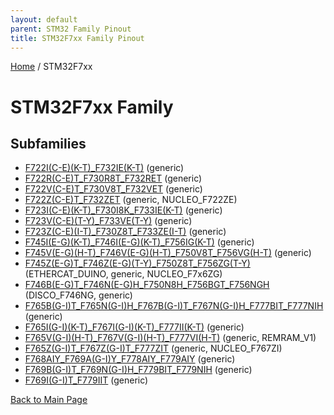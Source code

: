 ```yaml
---
layout: default
parent: STM32 Family Pinout
title: STM32F7xx Family Pinout
---
```


[Home](../index.md) / STM32F7xx

# STM32F7xx Family

## Subfamilies

- [F722I(C-E)(K-T)_F732IE(K-T)](F722I(C-E)(K-T)_F732IE(K-T)/pinout.md) (generic)
- [F722R(C-E)T_F730R8T_F732RET](F722R(C-E)T_F730R8T_F732RET/pinout.md) (generic)
- [F722V(C-E)T_F730V8T_F732VET](F722V(C-E)T_F730V8T_F732VET/pinout.md) (generic)
- [F722Z(C-E)T_F732ZET](F722Z(C-E)T_F732ZET/pinout.md) (generic, NUCLEO_F722ZE)
- [F723I(C-E)(K-T)_F730I8K_F733IE(K-T)](F723I(C-E)(K-T)_F730I8K_F733IE(K-T)/pinout.md) (generic)
- [F723V(C-E)(T-Y)_F733VE(T-Y)](F723V(C-E)(T-Y)_F733VE(T-Y)/pinout.md) (generic)
- [F723Z(C-E)(I-T)_F730Z8T_F733ZE(I-T)](F723Z(C-E)(I-T)_F730Z8T_F733ZE(I-T)/pinout.md) (generic)
- [F745I(E-G)(K-T)_F746I(E-G)(K-T)_F756IG(K-T)](F745I(E-G)(K-T)_F746I(E-G)(K-T)_F756IG(K-T)/pinout.md) (generic)
- [F745V(E-G)(H-T)_F746V(E-G)(H-T)_F750V8T_F756VG(H-T)](F745V(E-G)(H-T)_F746V(E-G)(H-T)_F750V8T_F756VG(H-T)/pinout.md) (generic)
- [F745Z(E-G)T_F746Z(E-G)(T-Y)_F750Z8T_F756ZG(T-Y)](F745Z(E-G)T_F746Z(E-G)(T-Y)_F750Z8T_F756ZG(T-Y)/pinout.md) (ETHERCAT_DUINO, generic, NUCLEO_F7x6ZG)
- [F746B(E-G)T_F746N(E-G)H_F750N8H_F756BGT_F756NGH](F746B(E-G)T_F746N(E-G)H_F750N8H_F756BGT_F756NGH/pinout.md) (DISCO_F746NG, generic)
- [F765B(G-I)T_F765N(G-I)H_F767B(G-I)T_F767N(G-I)H_F777BIT_F777NIH](F765B(G-I)T_F765N(G-I)H_F767B(G-I)T_F767N(G-I)H_F777BIT_F777NIH/pinout.md) (generic)
- [F765I(G-I)(K-T)_F767I(G-I)(K-T)_F777II(K-T)](F765I(G-I)(K-T)_F767I(G-I)(K-T)_F777II(K-T)/pinout.md) (generic)
- [F765V(G-I)(H-T)_F767V(G-I)(H-T)_F777VI(H-T)](F765V(G-I)(H-T)_F767V(G-I)(H-T)_F777VI(H-T)/pinout.md) (generic, REMRAM_V1)
- [F765Z(G-I)T_F767Z(G-I)T_F777ZIT](F765Z(G-I)T_F767Z(G-I)T_F777ZIT/pinout.md) (generic, NUCLEO_F767ZI)
- [F768AIY_F769A(G-I)Y_F778AIY_F779AIY](F768AIY_F769A(G-I)Y_F778AIY_F779AIY/pinout.md) (generic)
- [F769B(G-I)T_F769N(G-I)H_F779BIT_F779NIH](F769B(G-I)T_F769N(G-I)H_F779BIT_F779NIH/pinout.md) (generic)
- [F769I(G-I)T_F779IIT](F769I(G-I)T_F779IIT/pinout.md) (generic)


[Back to Main Page](../index.md)